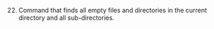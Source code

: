 22. Command that finds all empty files and directories in the current directory and all sub-directories.
